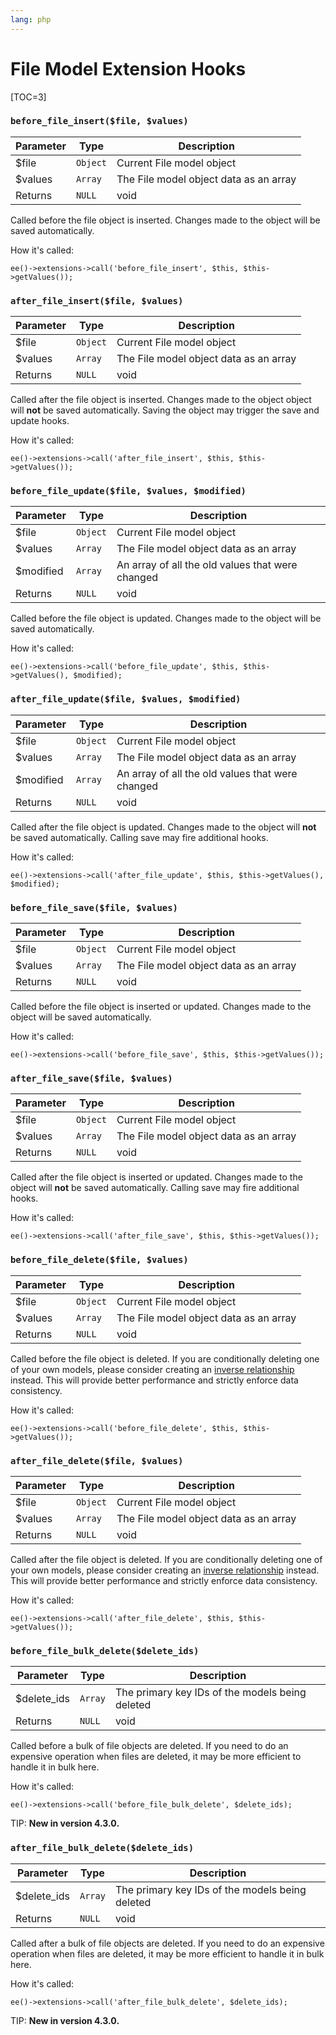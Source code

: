 ```yaml
---
lang: php
---
```


<!--
    This source file is part of the open source project
    ExpressionEngine User Guide (https://github.com/ExpressionEngine/ExpressionEngine-User-Guide)

    @link      https://expressionengine.com/
    @copyright Copyright (c) 2003-2020, Packet Tide, LLC (https://ellislab.com)
    @license   https://expressionengine.com/license Licensed under Apache License, Version 2.0
-->

# File Model Extension Hooks

[TOC=3]

### `before_file_insert($file, $values)`

| Parameter | Type     | Description                            |
| --------- | -------- | -------------------------------------- |
| \$file    | `Object` | Current File model object              |
| \$values  | `Array`  | The File model object data as an array |
| Returns   | `NULL`   | void                                   |

Called before the file object is inserted. Changes made to the object will be saved automatically.

How it's called:

    ee()->extensions->call('before_file_insert', $this, $this->getValues());

### `after_file_insert($file, $values)`

| Parameter | Type     | Description                            |
| --------- | -------- | -------------------------------------- |
| \$file    | `Object` | Current File model object              |
| \$values  | `Array`  | The File model object data as an array |
| Returns   | `NULL`   | void                                   |

Called after the file object is inserted. Changes made to the object object will **not** be saved automatically. Saving the object may trigger the save and update hooks.

How it's called:

    ee()->extensions->call('after_file_insert', $this, $this->getValues());

### `before_file_update($file, $values, $modified)`

| Parameter  | Type     | Description                                      |
| ---------- | -------- | ------------------------------------------------ |
| \$file     | `Object` | Current File model object                        |
| \$values   | `Array`  | The File model object data as an array           |
| \$modified | `Array`  | An array of all the old values that were changed |
| Returns    | `NULL`   | void                                             |

Called before the file object is updated. Changes made to the object will be saved automatically.

How it's called:

    ee()->extensions->call('before_file_update', $this, $this->getValues(), $modified);

### `after_file_update($file, $values, $modified)`

| Parameter  | Type     | Description                                      |
| ---------- | -------- | ------------------------------------------------ |
| \$file     | `Object` | Current File model object                        |
| \$values   | `Array`  | The File model object data as an array           |
| \$modified | `Array`  | An array of all the old values that were changed |
| Returns    | `NULL`   | void                                             |

Called after the file object is updated. Changes made to the object will **not** be saved automatically. Calling save may fire additional hooks.

How it's called:

    ee()->extensions->call('after_file_update', $this, $this->getValues(), $modified);

### `before_file_save($file, $values)`

| Parameter | Type     | Description                            |
| --------- | -------- | -------------------------------------- |
| \$file    | `Object` | Current File model object              |
| \$values  | `Array`  | The File model object data as an array |
| Returns   | `NULL`   | void                                   |

Called before the file object is inserted or updated. Changes made to the object will be saved automatically.

How it's called:

    ee()->extensions->call('before_file_save', $this, $this->getValues());

### `after_file_save($file, $values)`

| Parameter | Type     | Description                            |
| --------- | -------- | -------------------------------------- |
| \$file    | `Object` | Current File model object              |
| \$values  | `Array`  | The File model object data as an array |
| Returns   | `NULL`   | void                                   |

Called after the file object is inserted or updated. Changes made to the object will **not** be saved automatically. Calling save may fire additional hooks.

How it's called:

    ee()->extensions->call('after_file_save', $this, $this->getValues());

### `before_file_delete($file, $values)`

| Parameter | Type     | Description                            |
| --------- | -------- | -------------------------------------- |
| \$file    | `Object` | Current File model object              |
| \$values  | `Array`  | The File model object data as an array |
| Returns   | `NULL`   | void                                   |

Called before the file object is deleted. If you are conditionally deleting one of your own models, please consider creating an [inverse relationship](development/services/model/relating-models.md#inverse-relationships) instead. This will provide better performance and strictly enforce data consistency.

How it's called:

    ee()->extensions->call('before_file_delete', $this, $this->getValues());

### `after_file_delete($file, $values)`

| Parameter | Type     | Description                            |
| --------- | -------- | -------------------------------------- |
| \$file    | `Object` | Current File model object              |
| \$values  | `Array`  | The File model object data as an array |
| Returns   | `NULL`   | void                                   |

Called after the file object is deleted. If you are conditionally deleting one of your own models, please consider creating an [inverse relationship](development/services/model/relating-models.md#inverse-relationships) instead. This will provide better performance and strictly enforce data consistency.

How it's called:

    ee()->extensions->call('after_file_delete', $this, $this->getValues());

### `before_file_bulk_delete($delete_ids)`

| Parameter    | Type    | Description                                     |
| ------------ | ------- | ----------------------------------------------- |
| \$delete_ids | `Array` | The primary key IDs of the models being deleted |
| Returns      | `NULL`  | void                                            |

Called before a bulk of file objects are deleted. If you need to do an expensive operation when files are deleted, it may be more efficient to handle it in bulk here.

How it's called:

    ee()->extensions->call('before_file_bulk_delete', $delete_ids);

TIP: **New in version 4.3.0.**

### `after_file_bulk_delete($delete_ids)`

| Parameter    | Type    | Description                                     |
| ------------ | ------- | ----------------------------------------------- |
| \$delete_ids | `Array` | The primary key IDs of the models being deleted |
| Returns      | `NULL`  | void                                            |

Called after a bulk of file objects are deleted. If you need to do an expensive operation when files are deleted, it may be more efficient to handle it in bulk here.

How it's called:

    ee()->extensions->call('after_file_bulk_delete', $delete_ids);

TIP: **New in version 4.3.0.**
